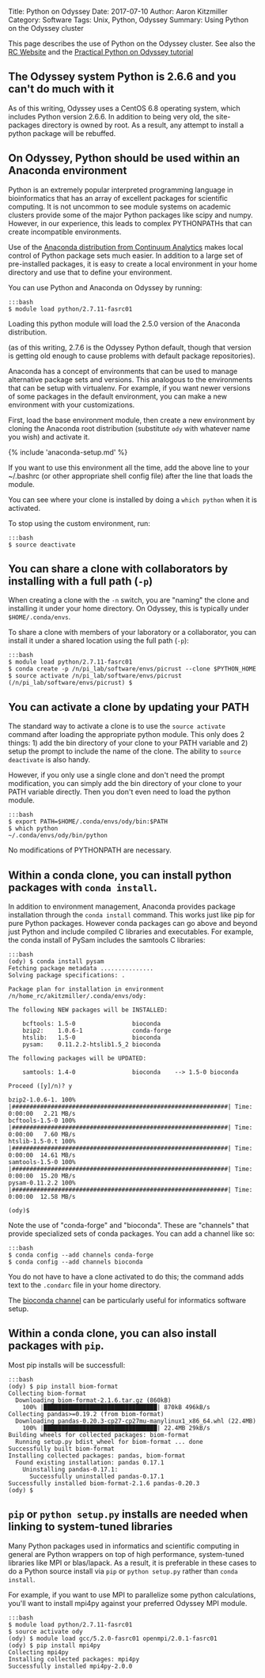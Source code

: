 Title: Python on Odyssey
Date: 2017-07-10
Author: Aaron Kitzmiller
Category: Software
Tags: Unix, Python, Odyssey
Summary: Using Python on the Odyssey cluster

This page describes the use of Python on the Odyssey cluster.  See also the [RC Website](https://www.rc.fas.harvard.edu/resources/documentation/software-on-odyssey/python/) and the [Practical Python on Odyssey tutorial]({filename}/practical-python-on-odyssey.md)

## The Odyssey system Python is 2.6.6 and you can't do much with it
As of this writing, Odyssey uses a CentOS 6.8 operating system, which includes Python version 2.6.6.  In addition to being very old, the site-packages directory is owned by root.  As a result, any attempt to install a python package will be rebuffed.


## On Odyssey, Python should be used within an Anaconda environment
Python is an extremely popular interpreted programming language in bioinformatics that has an array of excellent packages for scientific computing. It is not uncommon to see module systems on academic clusters provide some of the major Python packages like scipy and numpy. However, in our experience, this leads to complex PYTHONPATHs that can create incompatible environments.

Use of the [Anaconda distribution from Continuum Analytics](https://docs.continuum.io/anaconda/) makes local control of Python package sets much easier. In addition to a large set of pre-installed packages, it is easy to create a local environment in your home directory and use that to define your environment.

You can use Python and Anaconda on Odyssey by running:

    :::bash
    $ module load python/2.7.11-fasrc01

Loading this python module will load the 2.5.0 version of the Anaconda distribution.

(as of this writing, 2.7.6 is the Odyssey Python default, though that version is getting old enough to cause problems with default package repositories). 

Anaconda has a concept of environments that can be used to manage alternative package sets and versions. This analogous to the environments that can be setup with virtualenv. For example, if you want newer versions of some packages in the default environment, you can make a new environment with your customizations.

First, load the base environment module, then create a new environment by cloning the Anaconda root distribution (substitute `ody` with whatever name you wish) and activate it.

{% include 'anaconda-setup.md' %}

If you want to use this environment all the time, add the above line to your ~/.bashrc (or other appropriate shell config file) after the line that loads the module.

You can see where your clone is installed by doing a `which python` when it is activated.


To stop using the custom environment, run:

    :::bash
    $ source deactivate

## You can share a clone with collaborators by installing with a full path (`-p`) 
When creating a clone with the `-n` switch, you are "naming" the clone and installing it under your home directory. On Odyssey, this is typically under `$HOME/.conda/envs`.

To share a clone with members of your laboratory or a collaborator, you can install it under a shared location using the full path (`-p`):

    :::bash
    $ module load python/2.7.11-fasrc01
    $ conda create -p /n/pi_lab/software/envs/picrust --clone $PYTHON_HOME
    $ source activate /n/pi_lab/software/envs/picrust
    (/n/pi_lab/software/envs/picrust) $ 

## You can activate a clone by updating your PATH
The standard way to activate a clone is to use the `source activate` command after loading the appropriate python module.  This only does 2 things: 1) add the bin directory of your clone to your PATH variable and 2) setup the prompt to include the name of the clone.  The ability to `source deactivate` is also handy.

However, if you only use a single clone and don't need the prompt modification, you can simply add the bin directory of your clone to your PATH variable directly.  Then you don't even need to load the python module.

    :::bash
    $ export PATH=$HOME/.conda/envs/ody/bin:$PATH
    $ which python
    ~/.conda/envs/ody/bin/python

No modifications of PYTHONPATH are necessary.

## Within a conda clone, you can install python packages with `conda install`.
In addition to environment management, Anaconda provides package installation through the `conda install` command.  This works just like pip for pure Python packages.  However conda packages can go above and beyond just Python and include compiled C libraries and executables.  For example, the conda install of PySam includes the samtools C libraries:

    :::bash
    (ody) $ conda install pysam
    Fetching package metadata ...............
    Solving package specifications: .

    Package plan for installation in environment /n/home_rc/akitzmiller/.conda/envs/ody:

    The following NEW packages will be INSTALLED:

        bcftools: 1.5-0                bioconda   
        bzip2:    1.0.6-1              conda-forge
        htslib:   1.5-0                bioconda   
        pysam:    0.11.2.2-htslib1.5_2 bioconda   

    The following packages will be UPDATED:

        samtools: 1.4-0                bioconda    --> 1.5-0 bioconda

    Proceed ([y]/n)? y

    bzip2-1.0.6-1. 100% |#############################################################| Time: 0:00:00   2.21 MB/s
    bcftools-1.5-0 100% |#############################################################| Time: 0:00:00   7.60 MB/s
    htslib-1.5-0.t 100% |#############################################################| Time: 0:00:00  14.61 MB/s
    samtools-1.5-0 100% |#############################################################| Time: 0:00:00  15.20 MB/s
    pysam-0.11.2.2 100% |#############################################################| Time: 0:00:00  12.58 MB/s

    (ody)$ 

Note the use of "conda-forge" and "bioconda".  These are "channels" that provide specialized sets of conda packages.  You can add a channel like so:

    :::bash
    $ conda config --add channels conda-forge
    $ conda config --add channels bioconda

You do not have to have a clone activated to do this; the command adds text to the `.condarc` file in your home directory.

The [bioconda channel](https://bioconda.github.io/) can be particularly useful for informatics software setup.

## Within a conda clone, you can also install packages with `pip`.
Most pip installs will be successfull:

    :::bash
    (ody) $ pip install biom-format
    Collecting biom-format
      Downloading biom-format-2.1.6.tar.gz (860kB)
        100% |████████████████████████████████| 870kB 496kB/s 
    Collecting pandas>=0.19.2 (from biom-format)
      Downloading pandas-0.20.3-cp27-cp27mu-manylinux1_x86_64.whl (22.4MB)
        100% |████████████████████████████████| 22.4MB 29kB/s 
    Building wheels for collected packages: biom-format
      Running setup.py bdist_wheel for biom-format ... done
    Successfully built biom-format
    Installing collected packages: pandas, biom-format
      Found existing installation: pandas 0.17.1
        Uninstalling pandas-0.17.1:
          Successfully uninstalled pandas-0.17.1
    Successfully installed biom-format-2.1.6 pandas-0.20.3
    (ody) $ 

## `pip` or `python setup.py` installs are needed when linking to system-tuned libraries
Many Python packages used in informatics and scientific computing in general are Python wrappers on top of high performance, system-tuned libraries like MPI or blas/lapack.  As a result, it is preferable in these cases to do a Python source install via `pip` or `python setup.py` rather than `conda install`.  

For example, if you want to use MPI to parallelize some python calculations, you'll want to install mpi4py against your preferred Odyssey MPI module.

    :::bash
    $ module load python/2.7.11-fasrc01
    $ source activate ody
    (ody) $ module load gcc/5.2.0-fasrc01 openmpi/2.0.1-fasrc01
    (ody) $ pip install mpi4py
    Collecting mpi4py
    Installing collected packages: mpi4py
    Successfully installed mpi4py-2.0.0
